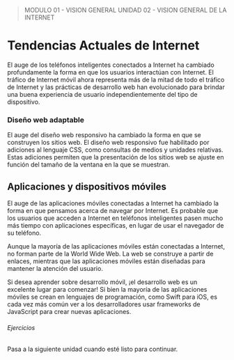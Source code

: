 > MODULO 01 - VISION GENERAL
> UNIDAD 02 - VISION GENERAL DE LA INTERNET

# Tendencias Actuales de Internet

El auge de los teléfonos inteligentes conectados a Internet ha cambiado profundamente la forma en que los usuarios interactúan con Internet. El tráfico de Internet móvil ahora representa más de la mitad de todo el tráfico de Internet y las prácticas de desarrollo web han evolucionado para brindar una buena experiencia de usuario independientemente del tipo de dispositivo.

### Diseño web adaptable

El auge del diseño web responsivo ha cambiado la forma en que se construyen los sitios web. El diseño web responsivo fue habilitado por adiciones al lenguaje CSS, como consultas de medios y unidades relativas. Estas adiciones permiten que la presentación de los sitios web se ajuste en función del tamaño de la ventana en la que se muestran.

## Aplicaciones y dispositivos móviles

El auge de las aplicaciones móviles conectadas a Internet ha cambiado la forma en que pensamos acerca de navegar por Internet. Es probable que los usuarios que acceden a Internet en teléfonos inteligentes pasen mucho más tiempo con aplicaciones específicas, en lugar de usar el navegador de su teléfono.

Aunque la mayoría de las aplicaciones móviles están conectadas a Internet, no forman parte de la World Wide Web. La web se construye a partir de enlaces, mientras que las aplicaciones móviles están diseñadas para mantener la atención del usuario.

Si desea aprender sobre desarrollo móvil, ¡el desarrollo web es un excelente lugar para comenzar! Si bien la mayoría de las aplicaciones móviles se crean en lenguajes de programación, como Swift para iOS, es cada vez más común ver a los desarrolladores usar frameworks de JavaScript para crear nuevas aplicaciones.

###### Ejercicios

Pasa a la siguiente unidad cuando esté listo para continuar.